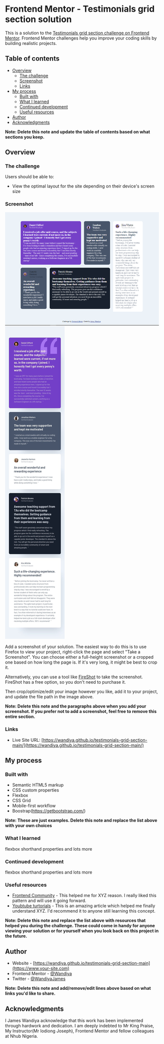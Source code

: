 # Frontend Mentor - Testimonials grid section solution

This is a solution to the [Testimonials grid section challenge on Frontend Mentor](https://www.frontendmentor.io/challenges/testimonials-grid-section-Nnw6J7Un7). Frontend Mentor challenges help you improve your coding skills by building realistic projects. 

## Table of contents

- [Overview](#overview)
  - [The challenge](#the-challenge)
  - [Screenshot](#screenshot)
  - [Links](#links)
- [My process](#my-process)
  - [Built with](#built-with)
  - [What I learned](#what-i-learned)
  - [Continued development](#continued-development)
  - [Useful resources](#useful-resources)
- [Author](#author)
- [Acknowledgments](#acknowledgments)

**Note: Delete this note and update the table of contents based on what sections you keep.**

## Overview

### The challenge

Users should be able to:

- View the optimal layout for the site depending on their device's screen size

### Screenshot

![](./screenshots/Desktop%20design.png)
![](./screenshots/mobile_design.jpg)

Add a screenshot of your solution. The easiest way to do this is to use Firefox to view your project, right-click the page and select "Take a Screenshot". You can choose either a full-height screenshot or a cropped one based on how long the page is. If it's very long, it might be best to crop it.

Alternatively, you can use a tool like [FireShot](https://getfireshot.com/) to take the screenshot. FireShot has a free option, so you don't need to purchase it. 

Then crop/optimize/edit your image however you like, add it to your project, and update the file path in the image above.

**Note: Delete this note and the paragraphs above when you add your screenshot. If you prefer not to add a screenshot, feel free to remove this entire section.**

### Links


- Live Site URL: [https://wandiya.github.io/testimonials-grid-section-main/](https://wandiya.github.io/testimonials-grid-section-main/)

## My process

### Built with

- Semantic HTML5 markup
- CSS custom properties
- Flexbox
- CSS Grid
- Mobile-first workflow
- Boostrap(https://getbootstrap.com/)

**Note: These are just examples. Delete this note and replace the list above with your own choices**

### What I learned

flexbox shorthand properties and lots more




### Continued development
 flexbox shorthand properties and lots more



### Useful resources

- [Frontend Community](https://www.example.com) - This helped me for XYZ reason. I really liked this pattern and will use it going forward.
- [Youbtube turtorials](https://www.example.com) - This is an amazing article which helped me finally understand XYZ. I'd recommend it to anyone still learning this concept.

**Note: Delete this note and replace the list above with resources that helped you during the challenge. These could come in handy for anyone viewing your solution or for yourself when you look back on this project in the future.**

## Author

- Website - [https://wandiya.github.io/testimonials-grid-section-main](https://www.your-site.com)
- Frontend Mentor - [@Wandiya](https://www.frontendmentor.io/home)
- Twitter - [@WandiyaJames](https://twitter.com/home)

**Note: Delete this note and add/remove/edit lines above based on what links you'd like to share.**

## Acknowledgments

I James Wandiya acknowledge that this work has been implemented through hardwork and dedication. I am deeply indebted to Mr King Praise, My  Instructor(Mr Iodiong Joseph), Frontend Mentor and fellow colleagues at Nhub Nigeria.

